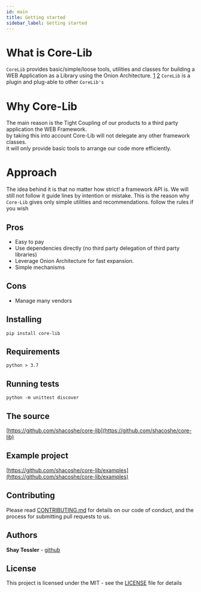 ```yaml
---
id: main
title: Getting started
sidebar_label: Getting started
---
```


# What is Core-Lib

`CoreLib` provides basic/simple/loose tools, utilities and classes for building a WEB Application as a Library using the Onion Architecture. [1](https://www.codeguru.com/csharp/csharp/cs_misc/designtechniques/understanding-onion-architecture.html) [2](https://www.google.com/search?sxsrf=ACYBGNT0NhYbUZLnDQbC9b6uPBqjZmjwgw%3A1579104811273&ei=KzofXuOfEO3IgwfngLPwAg&q=onion+Architecture&oq=onion+Architecture&gs_l=psy-ab.12...0.0..109691...0.0..0.0.0.......0......gws-wiz.oEYi3afxy_c&ved=0ahUKEwij4drq_4XnAhVt5OAKHWfADC4Q4dUDCAs)
`CoreLib` is a plugin and plug-able to other `CoreLib's`   

# Why Core-Lib

The main reason is the Tight Coupling of our products to a third party application the WEB Framework.   
by taking this into account Core-Lib will not delegate any other framework classes.    
it will only provide basic tools to arrange our code more efficiently.

# Approach
The idea behind it is that no matter how strict! a framework API is. 
We will still not follow it guide lines by intention or mistake.
This is the reason why `Core-Lib` gives only simple utilities and recommendations. 
follow the rules if you wish

## Pros
* Easy to pay
* Use dependencies directly (no third party delegation of third party libraries)
* Leverage Onion Architecture for fast expansion.
* Simple mechanisms   

## Cons
* Manage many vendors 


## Installing

    pip install core-lib

## Requirements

    python > 3.7

## Running tests

    python -m unittest discover

## The source

[https://github.com/shacoshe/core-lib](https://github.com/shacoshe/core-lib)
   
## Example project

[https://github.com/shacoshe/core-lib/examples](https://github.com/shacoshe/core-lib/examples)

## Contributing

Please read [CONTRIBUTING.md](https://gist.github.com/PurpleBooth/b24679402957c63ec426) for details on our code of conduct, and the process for submitting pull requests to us.


## Authors

**Shay Tessler**  - [github](https://github.com/shacoshe)


## License

This project is licensed under the MIT - see the [LICENSE](https://github.com/shacoshe/core-lib/blob/master/LICENSE) file for details

